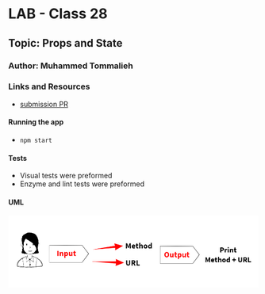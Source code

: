# LAB - Class 28

## Topic: Props and State

### Author: Muhammed Tommalieh

### Links and Resources

- [submission PR](https://github.com/401-advanced-javascript-tommalieh/caps/pull/6)

#### Running the app

- `npm start`

#### Tests

- Visual tests were preformed
- Enzyme and lint tests were preformed

#### UML

![UML](./assets/UML.png)
